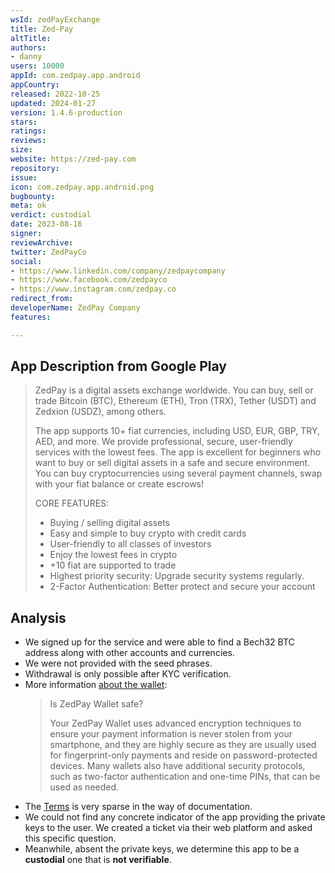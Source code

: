 ```yaml
---
wsId: zedPayExchange
title: Zed-Pay
altTitle: 
authors:
- danny
users: 10000
appId: com.zedpay.app.android
appCountry: 
released: 2022-10-25
updated: 2024-01-27
version: 1.4.6-production
stars: 
ratings: 
reviews: 
size: 
website: https://zed-pay.com
repository: 
issue: 
icon: com.zedpay.app.android.png
bugbounty: 
meta: ok
verdict: custodial
date: 2023-08-16
signer: 
reviewArchive: 
twitter: ZedPayCo
social:
- https://www.linkedin.com/company/zedpaycompany
- https://www.facebook.com/zedpayco
- https://www.instagram.com/zedpay.co
redirect_from: 
developerName: ZedPay Company
features: 

---
```


## App Description from Google Play

> ZedPay is a digital assets exchange worldwide. You can buy, sell or trade Bitcoin (BTC), Ethereum (ETH), Tron (TRX), Tether (USDT) and Zedxion (USDZ), among others.
> 
> The app supports 10+ fiat currencies, including USD, EUR, GBP, TRY, AED, and more. We provide professional, secure, user-friendly services with the lowest fees. The app is excellent for beginners who want to buy or sell digital assets in a safe and secure environment. You can buy cryptocurrencies using several payment channels, swap with your fiat balance or create escrows!
>
> CORE FEATURES:
> - Buying / selling digital assets
> - Easy and simple to buy crypto with credit cards
> - User-friendly to all classes of investors
> - Enjoy the lowest fees in crypto
> - +10 fiat are supported to trade
> - Highest priority security: Upgrade security systems regularly.
> - 2-Factor Authentication: Better protect and secure your account

## Analysis 

- We signed up for the service and were able to find a Bech32 BTC address along with other accounts and currencies.
- We were not provided with the seed phrases. 
- Withdrawal is only possible after KYC verification.
- More information [about the wallet](https://zed-pay.com/blog/15):
  > Is ZedPay Wallet safe?
  >
  > Your ZedPay Wallet uses advanced encryption techniques to ensure your payment information is never stolen from your smartphone, and they are highly secure as they are usually used for fingerprint-only payments and reside on password-protected devices. Many wallets also have additional security protocols, such as two-factor authentication and one-time PINs, that can be used as needed.
- The [Terms](https://zed-pay.com/view/terms) is very sparse in the way of documentation. 
- We could not find any concrete indicator of the app providing the private keys to the user. We created a ticket via their web platform and asked this specific question. 
- Meanwhile, absent the private keys, we determine this app to be a **custodial** one that is **not verifiable**.
